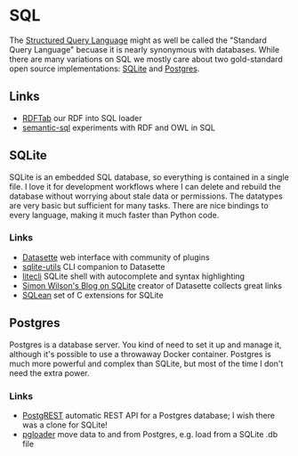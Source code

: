 # SQL

The [Structured Query Language](https://en.wikipedia.org/wiki/SQL)
might as well be called the "Standard Query Language"
becuase it is nearly synonymous with databases.
While there are many variations on SQL
we mostly care about two gold-standard open source implementations:
[SQLite](https://www.sqlite.org) and
[Postgres](https://www.postgresql.org).

## Links

- [RDFTab](https://github.com/ontodev/rdftab.rs)
  our RDF into SQL loader
- [semantic-sql](https://github.com/cmungall/semantic-sql)
  experiments with RDF and OWL in SQL

## SQLite

SQLite is an embedded SQL database,
so everything is contained in a single file.
I love it for development workflows
where I can delete and rebuild the database
without worrying about stale data or permissions.
The datatypes are very basic but sufficient for many tasks.
There are nice bindings to every language,
making it much faster than Python code.

### Links

- [Datasette](https://datasette.io)
  web interface with community of plugins
- [sqlite-utils](https://sqlite-utils.datasette.io)
  CLI companion to Datasette
- [litecli](https://litecli.com)
  SQLite shell with autocomplete and syntax highlighting
- [Simon Wilson's Blog on SQLite](https://simonwillison.net/tags/sqlite/)
  creator of Datasette collects great links
- [SQLean](https://github.com/nalgeon/sqlean)
  set of C extensions for SQLite

## Postgres

Postgres is a database server.
You kind of need to set it up and manage it,
although it's possible to use a throwaway Docker container.
Postgres is much more powerful and complex than SQLite,
but most of the time I don't need the extra power.

### Links

- [PostgREST](https://postgrest.org)
  automatic REST API for a Postgres database;
  I wish there was a clone for SQLite!
- [pgloader](https://pgloader.io)
  move data to and from Postgres,
  e.g. load from a SQLite .db file


